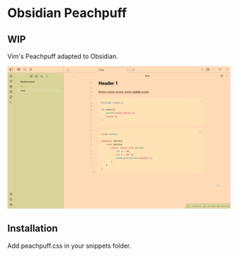 # Obsidian Peachpuff

## WIP

Vim's Peachpuff adapted to Obsidian.

![](screenshot.png)

## Installation

Add peachpuff.css in your snippets folder.
